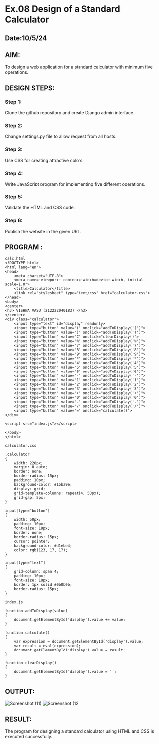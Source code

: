 # Ex.08 Design of a Standard Calculator
## Date:10/5/24

## AIM:
To design a web application for a standard calculator with minimum five operations.

## DESIGN STEPS:

### Step 1:
Clone the github repository and create Django admin interface.

### Step 2:
Change settings.py file to allow request from all hosts.

### Step 3:
Use CSS for creating attractive colors.

### Step 4:
Write JavaScript program for implementing five different operations.

### Step 5:
Validate the HTML and CSS code.

### Step 6:
Publish the website in the given URL.

## PROGRAM :
```
calc.html
<!DOCTYPE html>
<html lang="en">
<head>
    <meta charset="UTF-8">
    <meta name="viewport" content="width=device-width, initial-scale=1.0">
    <title>Calculator</title>
    <link rel="stylesheet" type="text/css" href="calculator.css">
</head>
<body>
<center>
<h3> VISHWA VASU (212222040183) </h3>
</center>
<div class="calculator">
    <input type="text" id="display" readonly>
    <input type="button" value="(" onclick="addToDisplay('(')">
    <input type="button" value=")" onclick="addToDisplay(')')">
    <input type="button" value="C" onclick="clearDisplay()">
    <input type="button" value="%" onclick="addToDisplay('%')">
    <input type="button" value="7" onclick="addToDisplay('7')">
    <input type="button" value="8" onclick="addToDisplay('8')">
    <input type="button" value="9" onclick="addToDisplay('9')">
    <input type="button" value="*" onclick="addToDisplay('*')">
    <input type="button" value="4" onclick="addToDisplay('4')">
    <input type="button" value="5" onclick="addToDisplay('5')">
    <input type="button" value="6" onclick="addToDisplay('6')">
    <input type="button" value="-" onclick="addToDisplay('-')">
    <input type="button" value="1" onclick="addToDisplay('1')">
    <input type="button" value="2" onclick="addToDisplay('2')">
    <input type="button" value="3" onclick="addToDisplay('3')">
    <input type="button" value="+" onclick="addToDisplay('+')">
    <input type="button" value="0" onclick="addToDisplay('0')">
    <input type="button" value="." onclick="addToDisplay('.')">
    <input type="button" value="/" onclick="addToDisplay('/')">
    <input type="button" value="=" onclick="calculate()">
</div>

<script src="index.js"></script>

</body>
</html>

calculator.css

.calculator 
{
    width: 220px;
    margin: 0 auto;
    border: none;
    border-radius: 15px;
    padding: 10px;
    background-color: #15ba9e;
    display: grid;
    grid-template-columns: repeat(4, 50px);
    grid-gap: 5px;
}

input[type="button"] 
{
    width: 50px;
    padding: 10px;
    font-size: 18px;
    border: none;
    border-radius: 15px;
    cursor: pointer;
    background-color: #d1ebe4;
    color: rgb(123, 17, 17);
}

input[type="text"] 
{
    grid-column: span 4;
    padding: 10px;
    font-size: 18px;
    border: 1px solid #0b0b0b;
    border-radius: 15px;
}

index.js

function addToDisplay(value) 
{
    document.getElementById('display').value += value;
}

function calculate() 
{
    var expression = document.getElementById('display').value;
    var result = eval(expression);
    document.getElementById('display').value = result;
}

function clearDisplay() 
{
    document.getElementById('display').value = '';
}
```

## OUTPUT:

![Screenshot (11)](https://github.com/vishwa2005vasu/Calc/assets/135954202/9ff5613e-2686-47f4-8a34-0768ddefef1b)
![Screenshot (12)](https://github.com/vishwa2005vasu/Calc/assets/135954202/049478a8-e50e-4161-8603-dfe329a974a3)


## RESULT:
The program for designing a standard calculator using HTML and CSS is executed successfully.
